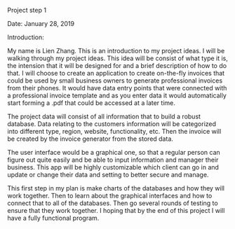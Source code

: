 Project step 1


Date: January 28, 2019



Introduction:

My name is Lien Zhang. This is an introduction to my project ideas. I will be walking through my project ideas. This idea will be consist of what type it is, the intension that it will be designed for and a brief description of how to do that. 
I will choose to create an application to create on-the-fly invoices that could be used by small business owners to generate professional invoices from their phones. It would have data entry points that were connected with a professional invoice template and as you enter data it would automatically start forming a .pdf that could be accessed at a later time.


The project data will consist of all information that to build a robust database. Data relating to the customers information will be categorized into different type, region, website, functionality, etc. Then the invoice will be created by the invoice generator from the stored data. 

The user interface would be a graphical one, so that a regular person can figure out quite easily and be able to input information and manager their business. This app will be highly customizable which client can go in and update or change their data and setting to better secure and manage.   


This first step in my plan is make charts of the databases and how they will work together. Then to learn about the graphical interfaces and how to connect that to all of the databases. Then go several rounds of testing to ensure that they work together. I hoping that by the end of this project I will have a fully functional program.



